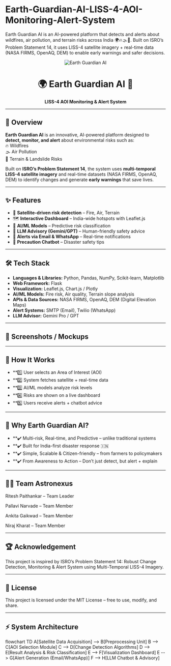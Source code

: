 # Earth-Guardian-AI-LISS-4-AOI-Monitoring-Alert-System
Earth Guardian AI is an AI-powered platform that detects and alerts about wildfires, air pollution, and terrain risks across India 🌍🔥🌫️🌄. Built on ISRO’s Problem Statement 14, it uses LISS-4 satellite imagery + real-time data (NASA FIRMS, OpenAQ, DEM) to enable early warnings and safer decisions.
<!-- Banner -->
<p align="center">
  <img src="https://img.shields.io/badge/Earth%20Guardian%20AI-%F0%9F%8C%8D%20Protecting%20India-brightgreen?style=for-the-badge" alt="Earth Guardian AI">
</p>

<h1 align="center">🌍 Earth Guardian AI 🚀</h1>
<p align="center"><b>LISS-4 AOI Monitoring & Alert System</b></p>

---

## 📌 Overview  
**Earth Guardian AI** is an innovative, AI-powered platform designed to **detect, monitor, and alert** about environmental risks such as:  
🔥 Wildfires  
🌫️ Air Pollution  
🌄 Terrain & Landslide Risks  

Built on **ISRO’s Problem Statement 14**, the system uses **multi-temporal LISS-4 satellite imagery** and real-time datasets (NASA FIRMS, OpenAQ, DEM) to identify changes and generate **early warnings** that save lives.  

---

## ✨ Features  
- 📡 **Satellite-driven risk detection** – Fire, Air, Terrain  
- 🗺️ **Interactive Dashboard** – India-wide hotspots with Leaflet.js  
- 🤖 **AI/ML Models** – Predictive risk classification  
- 🧠 **LLM Advisory (Gemini/GPT)** – Human-friendly safety advice  
- 📩 **Alerts via Email & WhatsApp** – Real-time notifications  
- 💬 **Precaution Chatbot** – Disaster safety tips  

---

## 🛠️ Tech Stack  
- **Languages & Libraries:** Python, Pandas, NumPy, Scikit-learn, Matplotlib  
- **Web Framework:** Flask  
- **Visualization:** Leaflet.js, Chart.js / Plotly  
- **AI/ML Models:** Fire risk, Air quality, Terrain slope analysis  
- **APIs & Data Sources:** NASA FIRMS, OpenAQ, DEM (Digital Elevation Maps)  
- **Alert Systems:** SMTP (Email), Twilio (WhatsApp)  
- **LLM Advisor:** Gemini Pro / GPT  

---

## 📸 Screenshots / Mockups



---


## 🚀 How It Works

- **1️⃣ User selects an Area of Interest (AOI)
- **2️⃣ System fetches satellite + real-time data
- **3️⃣ AI/ML models analyze risk levels
- **4️⃣ Risks are shown on a live dashboard
- **5️⃣ Users receive alerts + chatbot advice

---

## 🌟 Why Earth Guardian AI?

- **✔️ Multi-risk, Real-time, and Predictive – unlike traditional systems
- **✔️ Built for India-first disaster response 🇮🇳
- **✔️ Simple, Scalable & Citizen-friendly – from farmers to policymakers
- **✔️ From Awareness to Action – Don’t just detect, but alert + explain

---

## 🧑‍💻 Team Astronexus

Ritesh Paithankar – Team Leader

Pallavi Narvade – Team Member

Ankita Gaikwad – Team Member

Niraj Kharat – Team Member

---

## 🏆 Acknowledgement

This project is inspired by ISRO’s Problem Statement 14: Robust Change Detection, Monitoring & Alert System using Multi-Temporal LISS-4 Imagery.

---

## 📜 License

This project is licensed under the MIT License – free to use, modify, and share.

---


## ⚡ System Architecture  

flowchart TD
  A[Satellite Data Acquisition] --> B[Preprocessing Unit]
  B --> C[AOI Selection Module]
  C --> D[Change Detection Algorithms]
  D --> E[Result Analysis & Risk Classification]
  E --> F[Visualization Dashboard]
  E --> G[Alert Generation (Email/WhatsApp)]
  F --> H[LLM Chatbot & Advisory]

                  
